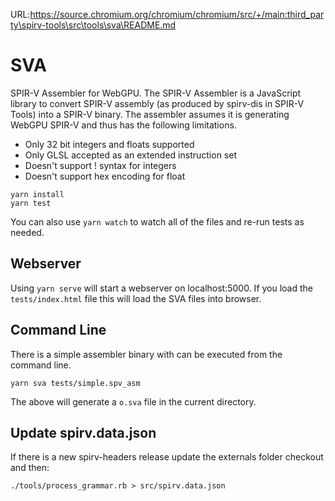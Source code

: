 URL:https://source.chromium.org/chromium/chromium/src/+/main:third_party\spirv-tools\src\tools\sva\README.md
# SVA

SPIR-V Assembler for WebGPU. The SPIR-V Assembler is a JavaScript library to
convert SPIR-V assembly (as produced by spirv-dis in SPIR-V Tools) into a
SPIR-V binary. The assembler assumes it is generating WebGPU SPIR-V and thus has
the following limitations.

 * Only 32 bit integers and floats supported
 * Only GLSL accepted as an extended instruction set
 * Doesn't support ! syntax for integers
 * Doesn't support hex encoding for float

```shell
yarn install
yarn test
```

You can also use `yarn watch` to watch all of the files and re-run tests as
needed.

## Webserver
Using `yarn serve` will start a webserver on localhost:5000. If you load the
`tests/index.html` file this will load the SVA files into browser.

## Command Line
There is a simple assembler binary with can be executed from the command line.

```shell
yarn sva tests/simple.spv_asm
```

The above will generate a `o.sva` file in the current directory.

## Update spirv.data.json

If there is a new spirv-headers release update the externals folder checkout
and then:

```shell
./tools/process_grammar.rb > src/spirv.data.json
```
